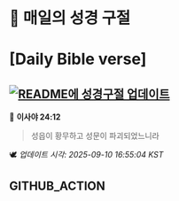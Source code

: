 # 🙏 매일의 성경 구절
# [Daily Bible verse]
## [![README에 성경구절 업데이트](https://github.com/DONGSUKA/first_test/actions/workflows/update-readme-bible.yml/badge.svg)](https://github.com/DONGSUKA/first_test/actions/workflows/update-readme-bible.yml)
<!-- START_BIBLE_VERSE -->
📖 **이사야 24:12**
> 성읍이 황무하고 성문이 파괴되었느니라

🕊️ _업데이트 시각: 2025-09-10 16:55:04 KST_
  <!-- END_BIBLE_VERSE -->
## GITHUB_ACTION
